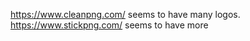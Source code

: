 <https://www.cleanpng.com/> seems to have many logos.
<https://www.stickpng.com/> seems to have more
